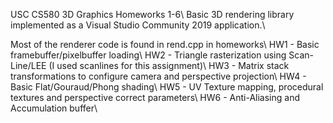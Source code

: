 USC CS580 3D Graphics Homeworks 1-6\\
Basic 3D rendering library implemented as a Visual Studio Community 2019 application.\\

Most of the renderer code is found in rend.cpp in homeworks\\
HW1 - Basic framebuffer/pixelbuffer loading\\
HW2 - Triangle rasterization using Scan-Line/LEE (I used scanlines for this assignment)\\
HW3 - Matrix stack transformations to configure camera and perspective projection\\
HW4 - Basic Flat/Gouraud/Phong shading\\
HW5 - UV Texture mapping, procedural textures and perspective correct parameters\\
HW6 - Anti-Aliasing and Accumulation buffer\\
